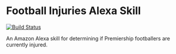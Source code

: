 # Football Injuries Alexa Skill
[![Build Status](https://travis-ci.com/tommyclark/football-injuries-alexa-skill.svg?token=YfxAsFSSF6uMWM3sNFjo&branch=master)](https://travis-ci.com/tommyclark/football-injuries-alexa-skill)

An Amazon Alexa skill for determining if Premiership footballers are currently injured.
